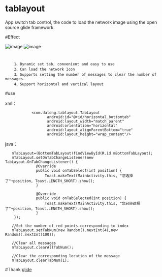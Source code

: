 # tablayout
App switch tab control, the code to load the network image using the open source glide framework.

#Effect

![image](https://github.com/dalong982242260/AndroidTabLayout/blob/master/img/hortab.gif?raw=true)            ![image](https://github.com/dalong982242260/AndroidTabLayout/blob/master/img/vertab.gif?raw=true)

#
        1、Dynamic set tab, convenient and easy to use
        2、Can load the network Icon
        3、Supports setting the number of messages to clear the number of messages.
        4、Support horizontal and vertical layout

#use

 xml：
 
                <com.dalong.tablayout.TabLayout
                       android:id="@+id/horizontal_bottomtab"
                       android:layout_width="match_parent"
                       android:orientation="horizontal"
                       android:layout_alignParentBottom="true"
                       android:layout_height="wrap_content"/>             


 java：
 
       mTabLayout=(BottomTabLayout)findViewById(R.id.mBottomTabLayout);
       mTabLayout.setOnTabChangeListener(new TabLayout.OnTabChangeListener() {
                  @Override
                  public void onTabSelect(int position) {
                      Toast.makeText(MainActivity.this, "您选择了"+position, Toast.LENGTH_SHORT).show();
                  }
      
                  @Override
                  public void onTabSelected(int position) {
                      Toast.makeText(MainActivity.this, "您已经选择了"+position, Toast.LENGTH_SHORT).show();
                  }
        });

       //Set the number of red points corresponding to index
       mTabLayout.setTabNum(new Random().nextInt(4),new Random().nextInt(100));
       
       //Clear all messages
       mTabLayout.clearAllTabNum();
       
       //Clear the corresponding location of the message
       mTabLayout.clearTabNum(1);

#Thank
[glide](https://github.com/bumptech/glide)